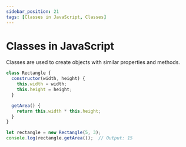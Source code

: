 ```yaml
---
sidebar_position: 21
tags: [Classes in JavaScript, Classes]
---
```


# Classes in JavaScript

Classes are used to create objects with similar properties and methods.

```js
class Rectangle {
  constructor(width, height) {
    this.width = width;
    this.height = height;
  }

  getArea() {
    return this.width * this.height;
  }
}

let rectangle = new Rectangle(5, 3);
console.log(rectangle.getArea());  // Output: 15
```